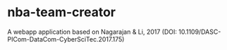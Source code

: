 # nba-team-creator
A webapp application based on Nagarajan &amp; Li, 2017 (DOI: 10.1109/DASC-PICom-DataCom-CyberSciTec.2017.175)
